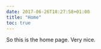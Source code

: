 ```yaml
---
date: 2017-06-26T18:27:58+01:00
title: "Home"
toc: true
---
```


So this is the home page. Very nice.
